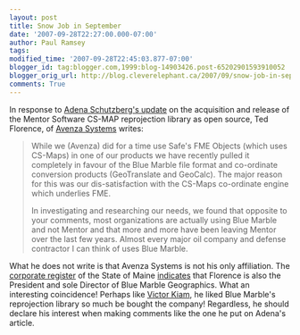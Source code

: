```yaml
---
layout: post
title: Snow Job in September
date: '2007-09-28T22:27:00.000-07:00'
author: Paul Ramsey
tags: 
modified_time: '2007-09-28T22:45:03.877-07:00'
blogger_id: tag:blogger.com,1999:blog-14903426.post-65202901593910052
blogger_orig_url: http://blog.cleverelephant.ca/2007/09/snow-job-in-september.html
comments: True
---
```


In response to [Adena Schutzberg's update](http://www.directionsmag.com/article.php?article_id=2556) on the acquisition and release of the Mentor Software CS-MAP reprojection library as open source, Ted Florence, of [Avenza Systems](http://www.avenza.com/) writes:

<blockquote>While we (Avenza) did for a time use Safe's FME Objects (which uses CS-Maps) in one of our products we have recently pulled it completely in favour of the Blue Marble file format and co-ordinate conversion products (GeoTranslate and GeoCalc). The major reason for this was our dis-satisfaction with the CS-Maps co-ordinate engine which underlies FME.

In investigating and researching our needs, we found that opposite to your comments, most organizations are actually using Blue Marble and not Mentor and that more and more have been leaving Mentor over the last few years. Almost every major oil company and defense contractor I can think of uses Blue Marble.</blockquote>

What he does not write is that Avenza Systems is not his only affiliation.  The [corporate register](https://icrs.informe.org/nei-sos-icrs/ICRS?MainPage=x) of the State of Maine [indicates](http://farm2.static.flickr.com/1197/1456856318_37756d7b37_b.jpg) that Florence is also the President and sole Director of Blue Marble Geographics.  What an interesting coincidence!  Perhaps like [Victor Kiam](http://en.wikipedia.org/wiki/Victor_Kiam), he liked Blue Marble's reprojection library so much be bought the company!  Regardless, he should declare his interest when making comments like the one he put on Adena's article.